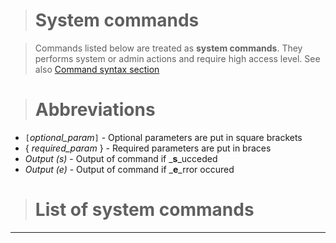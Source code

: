 > # System commands #

> Commands listed below are treated as **system commands**. They performs system or admin actions and require high access level. See also [Command syntax section](CommandSyntax.md)

> # Abbreviations #


  * `[`_optional\_param_`]` - Optional parameters are put in square brackets
  * { _required\_param_ } - Required parameters are put in braces
  * _Output (s)_ - Output of command if _**s**_ucceded
  * _Output (e)_ - Output of command if _**e**_rror occured

> # List of system commands #


---
